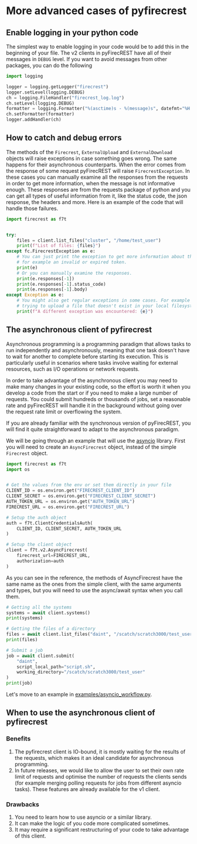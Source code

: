 # More advanced cases of pyfirecrest

## Enable logging in your python code

The simplest way to enable logging in your code would be to add this in the beginning of your file.
The v2 clients in pyFirecREST have all of their messages in `DEBUG` level.
If you want to avoid messages from other packages, you can do the following

```python
import logging

logger = logging.getLogger("firecrest")
logger.setLevel(logging.DEBUG)
ch = logging.FileHandler("firecrest_log.log")
ch.setLevel(logging.DEBUG)
formatter = logging.Formatter("%(asctime)s - %(message)s", datefmt="%H:%M:%S")
ch.setFormatter(formatter)
logger.addHandler(ch)
```


## How to catch and debug errors

The methods of the `Firecrest`, `ExternalUpload` and `ExternalDownload` objects will raise exceptions in case something goes wrong.
The same happens for their asynchronous counterparts.
When the error comes from the response of some request pyFirecREST will raise `FirecrestException`.
In these cases you can manually examine all the responses from the requests in order to get more information, when the message is not informative enough.
These responses are from the requests package of python and you can get all types of useful information from it, like the status code, the json response, the headers and more.
Here is an example of the code that will handle those failures.


```python
import firecrest as f7t


try:
    files = client.list_files("cluster", "/home/test_user")
    print(f"List of files: {files}")
except fc.FirecrestException as e:
    # You can just print the exception to get more information about the type of error,
    # for example an invalid or expired token.
    print(e)
    # Or you can manually examine the responses.
    print(e.responses[-1])
    print(e.responses[-1].status_code)
    print(e.responses[-1].body)
except Exception as e:
    # You might also get regular exceptions in some cases. For example when you are
    # trying to upload a file that doesn't exist in your local filesystem.
    print(f"A different exception was encountered: {e}")
```


## The asynchronous client of pyfirecrest

Asynchronous programming is a programming paradigm that allows tasks to run independently and asynchronously, meaning that one task doesn't have to wait for another to complete before starting its execution.
This is particularly useful in scenarios where tasks involve waiting for external resources, such as I/O operations or network requests.

In order to take advantage of the asynchronous client you may need to make many changes in your existing code, so the effort is worth it when you develop a code from the start or if you need to make a large number of requests.
You could submit hundreds or thousands of jobs, set a reasonable rate and pyFirecREST will handle it in the background without going over the request rate limit or overflowing the system.

If you are already familiar with the synchronous version of pyFirecREST, you will find it quite straightforward to adapt to the asynchronous paradigm.

We will be going through an example that will use the [asyncio](https://docs.python.org/3/library/asyncio.html) library.
First you will need to create an `AsyncFirecrest` object, instead of the simple `Firecrest` object.

```python
import firecrest as f7t
import os


# Get the values from the env or set them directly in your file
CLIENT_ID = os.environ.get("FIRECREST_CLIENT_ID")
CLIENT_SECRET = os.environ.get("FIRECREST_CLIENT_SECRET")
AUTH_TOKEN_URL = os.environ.get("AUTH_TOKEN_URL")
FIRECREST_URL = os.environ.get("FIRECREST_URL")

# Setup the auth object
auth = f7t.ClientCredentialsAuth(
    CLIENT_ID, CLIENT_SECRET, AUTH_TOKEN_URL
)

# Setup the client object
client = f7t.v2.AsyncFirecrest(
    firecrest_url=FIRECREST_URL,
    authorization=auth
)
```

As you can see in the reference, the methods of AsyncFirecrest have the same name as the ones from the simple client, with the same arguments and types, but you will need to use the async/await syntax when you call them.

```python
# Getting all the systems
systems = await client.systems()
print(systems)

# Getting the files of a directory
files = await client.list_files("daint", "/scatch/scratch3000/test_user")
print(files)

# Submit a job
job = await client.submit(
    "daint",
    script_local_path="script.sh",
    working_directory="/scatch/scratch3000/test_user"
)
print(job)
```

Let's move to an example in [examples/asyncio_workflow.py](examples/asyncio_workflow.py).

## When to use the asynchronous client of pyfirecrest

### Benefits

1. The pyfirecrest client is IO-bound, it is mostly waiting for the results of the requests, which makes it an ideal candidate for asynchronous programming.
1. In future releases, we would like to allow the user to set their own rate limit of requests and optimise the number of requests the clients sends (for example merging polling requests for jobs from different asyncio tasks).
These features are already available for the v1 client.


### Drawbacks

1. You need to learn how to use asyncio or a similar library.
1. It can make the logic of you code more complicated sometimes.
1. It may require a significant restructuring of your code to take advantage of this client.
